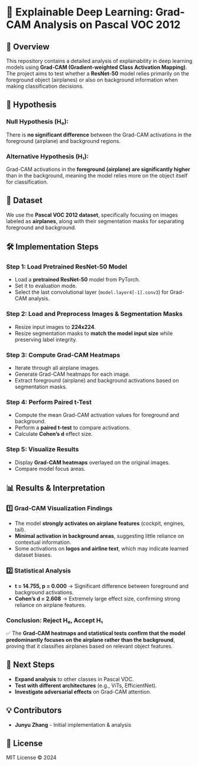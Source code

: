# 🚀 Explainable Deep Learning: Grad-CAM Analysis on Pascal VOC 2012

## 📌 Overview
This repository contains a detailed analysis of explainability in deep learning models using **Grad-CAM (Gradient-weighted Class Activation Mapping)**. The project aims to test whether a **ResNet-50** model relies primarily on the foreground object (airplanes) or also on background information when making classification decisions.

## 🧐 Hypothesis
### **Null Hypothesis (H₀):**
There is **no significant difference** between the Grad-CAM activations in the foreground (airplane) and background regions.

### **Alternative Hypothesis (H₁):**
Grad-CAM activations in the **foreground (airplane) are significantly higher** than in the background, meaning the model relies more on the object itself for classification.

## 📂 Dataset
We use the **Pascal VOC 2012 dataset**, specifically focusing on images labeled as **airplanes**, along with their segmentation masks for separating foreground and background.

## 🛠️ Implementation Steps
### **Step 1: Load Pretrained ResNet-50 Model**
- Load a **pretrained ResNet-50** model from PyTorch.
- Set it to evaluation mode.
- Select the last convolutional layer (`model.layer4[-1].conv3`) for Grad-CAM analysis.

### **Step 2: Load and Preprocess Images & Segmentation Masks**
- Resize input images to **224x224**.
- Resize segmentation masks to **match the model input size** while preserving label integrity.

### **Step 3: Compute Grad-CAM Heatmaps**
- Iterate through all airplane images.
- Generate Grad-CAM heatmaps for each image.
- Extract foreground (airplane) and background activations based on segmentation masks.

### **Step 4: Perform Paired t-Test**
- Compute the mean Grad-CAM activation values for foreground and background.
- Perform a **paired t-test** to compare activations.
- Calculate **Cohen’s d** effect size.

### **Step 5: Visualize Results**
- Display **Grad-CAM heatmaps** overlayed on the original images.
- Compare model focus areas.

## 📊 Results & Interpretation
### **1️⃣ Grad-CAM Visualization Findings**
- The model **strongly activates on airplane features** (cockpit, engines, tail).
- **Minimal activation in background areas**, suggesting little reliance on contextual information.
- Some activations on **logos and airline text**, which may indicate learned dataset biases.

### **2️⃣ Statistical Analysis**
- **t = 14.755, p = 0.000** → Significant difference between foreground and background activations.
- **Cohen’s d = 2.608** → Extremely large effect size, confirming strong reliance on airplane features.

### **Conclusion: Reject H₀, Accept H₁**
✅ The **Grad-CAM heatmaps and statistical tests confirm that the model predominantly focuses on the airplane rather than the background**, proving that it classifies airplanes based on relevant object features.

## 📌 Next Steps
- **Expand analysis** to other classes in Pascal VOC.
- **Test with different architectures** (e.g., ViTs, EfficientNet).
- **Investigate adversarial effects** on Grad-CAM attention.

## 💡 Contributors
- **Junyu Zhang** - Initial implementation & analysis

## 📜 License
MIT License © 2024
